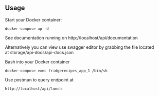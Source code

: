 Usage
-----
Start your Docker container:

    docker-compose up -d

See documentation running  on http://localhost/api/documentation

Alternatively you can view use swagger editor by grabbing the file located at storage/api-docs/api-docs.json

Bash into your Docker container

    docker-compose exec fridgerecipes_app_1 /bin/sh
    
Use postman to query endpoint at 
    
    http://localhost/api/lunch
